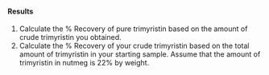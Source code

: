 #### Results
1. Calculate the % Recovery of pure trimyristin based on the amount of crude trimyristin you obtained.
2. Calculate the % Recovery of your crude trimyristin based on the total amount of trimyristin in your starting sample. Assume that the amount of trimyristin in nutmeg is 22% by weight.